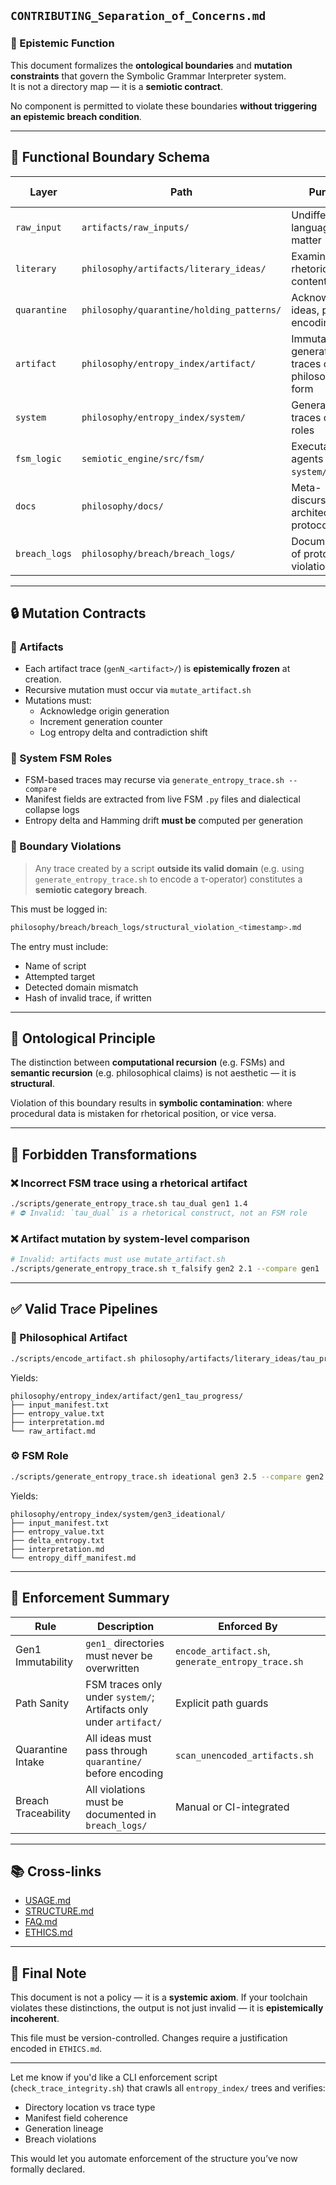 ## `CONTRIBUTING_Separation_of_Concerns.md`

### 🧭 Epistemic Function

This document formalizes the **ontological boundaries** and **mutation constraints** that govern the Symbolic Grammar Interpreter system.  
It is not a directory map — it is a **semiotic contract**.

No component is permitted to violate these boundaries **without triggering an epistemic breach condition**.

---

## 🔁 Functional Boundary Schema

| Layer         | Path                                        | Purpose                                           | Mutation Rule         | Access Control                           |
|---------------|---------------------------------------------|--------------------------------------------------|------------------------|-------------------------------------------|
| `raw_input`   | `artifacts/raw_inputs/`                    | Undifferentiated language matter                 | Mutable                | Manually managed                         |
| `literary`    | `philosophy/artifacts/literary_ideas/`     | Examined rhetorical content                      | Mutable (pre-trace)    | Intake-only via `scan_unencoded_artifacts.sh` |
| `quarantine`  | `philosophy/quarantine/holding_patterns/`  | Acknowledged ideas, pending encoding             | Mutable                | Manual review / encode-triggered         |
| `artifact`    | `philosophy/entropy_index/artifact/`       | Immutable generational traces of philosophical form | Append-only per gen    | `encode_artifact.sh` / `mutate_artifact.sh` |
| `system`      | `philosophy/entropy_index/system/`         | Generational traces of FSM roles                 | Recursive + Driftable  | `generate_entropy_trace.sh`              |
| `fsm_logic`   | `semiotic_engine/src/fsm/`                 | Executable agents for `system/` roles            | Editable with validation | Direct `.py` or CI-integrated scripts    |
| `docs`        | `philosophy/docs/`                         | Meta-discursive architecture & protocols         | Append-only (curated)  | `init_docs.sh` or manual commit          |
| `breach_logs` | `philosophy/breach/breach_logs/`           | Documentation of protocol violations             | Append-only            | Manual or automated breach triggers      |

---

## 🔒 Mutation Contracts

### 🔸 Artifacts

- Each artifact trace (`genN_<artifact>/`) is **epistemically frozen** at creation.
- Recursive mutation must occur via `mutate_artifact.sh`
- Mutations must:
  - Acknowledge origin generation
  - Increment generation counter
  - Log entropy delta and contradiction shift

### 🔸 System FSM Roles

- FSM-based traces may recurse via `generate_entropy_trace.sh --compare`
- Manifest fields are extracted from live FSM `.py` files and dialectical collapse logs
- Entropy delta and Hamming drift **must be** computed per generation

### 🔸 Boundary Violations

> Any trace created by a script **outside its valid domain** (e.g. using `generate_entropy_trace.sh` to encode a τ-operator) constitutes a **semiotic category breach**.

This must be logged in:

```bash
philosophy/breach/breach_logs/structural_violation_<timestamp>.md
```

The entry must include:

- Name of script
- Attempted target
- Detected domain mismatch
- Hash of invalid trace, if written

---

## 🧠 Ontological Principle

The distinction between **computational recursion** (e.g. FSMs) and **semantic recursion** (e.g. philosophical claims) is not aesthetic — it is **structural**.

Violation of this boundary results in **symbolic contamination**: where procedural data is mistaken for rhetorical position, or vice versa.

---

## 🚨 Forbidden Transformations

### ❌ Incorrect FSM trace using a rhetorical artifact

```bash
./scripts/generate_entropy_trace.sh tau_dual gen1 1.4
# ⛔ Invalid: `tau_dual` is a rhetorical construct, not an FSM role
```

### ❌ Artifact mutation by system-level comparison

```bash
# Invalid: artifacts must use mutate_artifact.sh
./scripts/generate_entropy_trace.sh τ_falsify gen2 2.1 --compare gen1
```

---

## ✅ Valid Trace Pipelines

### 📜 Philosophical Artifact

```bash
./scripts/encode_artifact.sh philosophy/artifacts/literary_ideas/tau_progress.md
```

Yields:

```
philosophy/entropy_index/artifact/gen1_tau_progress/
├── input_manifest.txt
├── entropy_value.txt
├── interpretation.md
└── raw_artifact.md
```

### ⚙️ FSM Role

```bash
./scripts/generate_entropy_trace.sh ideational gen3 2.5 --compare gen2
```

Yields:

```
philosophy/entropy_index/system/gen3_ideational/
├── input_manifest.txt
├── entropy_value.txt
├── delta_entropy.txt
├── interpretation.md
└── entropy_diff_manifest.md
```

---

## 🧩 Enforcement Summary

| Rule | Description | Enforced By |
|------|-------------|-------------|
| Gen1 Immutability | `gen1_` directories must never be overwritten | `encode_artifact.sh`, `generate_entropy_trace.sh` |
| Path Sanity | FSM traces only under `system/`; Artifacts only under `artifact/` | Explicit path guards |
| Quarantine Intake | All ideas must pass through `quarantine/` before encoding | `scan_unencoded_artifacts.sh` |
| Breach Traceability | All violations must be documented in `breach_logs/` | Manual or CI-integrated |

---

## 📚 Cross-links

- [USAGE.md](USAGE.md)
- [STRUCTURE.md](STRUCTURE.md)
- [FAQ.md](FAQ.md)
- [ETHICS.md](ETHICS.md)

---

## 🧬 Final Note

This document is not a policy — it is a **systemic axiom**. If your toolchain violates these distinctions, the output is not just invalid — it is **epistemically incoherent**.

This file must be version-controlled. Changes require a justification encoded in `ETHICS.md`.

---

Let me know if you'd like a CLI enforcement script (`check_trace_integrity.sh`) that crawls all `entropy_index/` trees and verifies:

- Directory location vs trace type
- Manifest field coherence
- Generation lineage
- Breach violations

This would let you automate enforcement of the structure you’ve now formally declared.